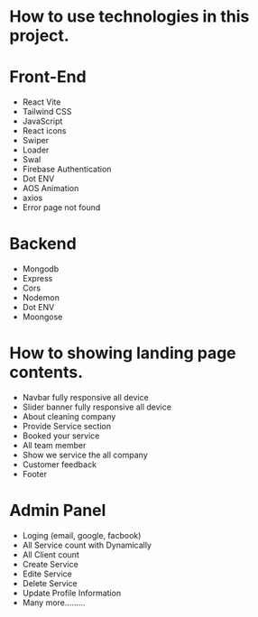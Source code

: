 # How to use technologies in this project.

# Front-End
- React Vite
- Tailwind CSS
- JavaScript
- React icons
- Swiper
- Loader
- Swal
- Firebase Authentication
- Dot ENV
- AOS Animation
- axios
- Error page not found


# Backend
- Mongodb
- Express
- Cors
- Nodemon
- Dot ENV
- Moongose




# How to showing landing page contents.
- Navbar fully responsive all device
- Slider banner fully responsive all device
- About cleaning company
- Provide Service section
- Booked your service
- All team member
- Show we service the all company
- Customer feedback
- Footer


# Admin Panel
- Loging (email, google, facbook)
- All Service count with Dynamically
- All Client count
- Create Service
- Edite Service
- Delete Service
- Update Profile Information
- Many more.........
